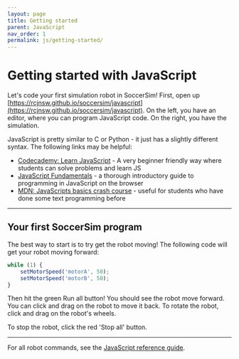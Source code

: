 ```yaml
---
layout: page
title: Getting started
parent: JavaScript
nav_order: 1
permalink: js/getting-started/
---
```


# Getting started with JavaScript
Let's code your first simulation robot in SoccerSim! First, open up [https://rcjnsw.github.io/soccersim/javascript](https://rcjnsw.github.io/soccersim/javascript). On the left, you have an editor, where you can program JavaScript code. On the right, you have the simulation.

JavaScript is pretty similar to C or Python - it just has a slightly different syntax. The following links may be helpful:

* [Codecademy: Learn JavaScript](https://www.codecademy.com/learn/introduction-to-javascript) - A very beginner friendly way where students can solve problems and learn JS
* [JavaScript Fundamentals](https://javascript.info/first-steps) - a thorough introductory guide to programming in JavaScript on the browser
* [MDN: JavaScripts basics crash course](https://developer.mozilla.org/en-US/docs/Learn/Getting_started_with_the_web/JavaScript_basics#Language_basics_crash_course) - useful for students who have done some text programming before

----

## Your first SoccerSim program
The best way to start is to try get the robot moving! The following code will get your robot moving forward:

```js
while (1) {
    setMotorSpeed('motorA', 50);
    setMotorSpeed('motorB', 50);
}
````

Then hit the green Run all button! You should see the robot move forward. You can click and drag on the robot to move it back. To rotate the robot, click and drag on the robot's wheels.

To stop the robot, click the red 'Stop all' button. 

----

For all robot commands, see the [JavaScript reference guide](../reference/).